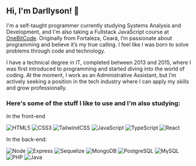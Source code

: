 ## Hi, I'm Darllyson! 👋

I'm a self-taught programmer currently studying Systems Analysis and Development, and I'm also taking a Fullstack JavaScript course at [OneBitCode](https://www.instagram.com/onebitcode/). Originally from Fortaleza, Ceará, I’m passionate about programming and believe it’s my true calling. I feel like I was born to solve problems through code and technology.

I have a technical degree in IT, completed between 2013 and 2015, where I was first introduced to programming and started diving into the world of coding. At the moment, I work as an Administrative Assistant, but I’m actively seeking a position in the tech industry where I can apply my skills and grow professionally. 

### Here's some of the stuff I like to use and I'm also studying:

In the front-end

![HTML5](https://img.shields.io/badge/-HTML5-232323?style=flat&labelColor=E34F26&logo=html5&logoColor=ffffff)
![CSS3](https://img.shields.io/badge/-CSS3-232323?style=flat&labelColor=1572B6&logo=css3&logoColor=ffffff)
![TailwindCSS](https://img.shields.io/badge/-Tailwind-232323?style=flat&labelColor=06B6D4&logo=tailwindcss&logoColor=ffffff)
![JavaScript](https://img.shields.io/badge/-JavaScript-232323?style=flat&labelColor=000000&logo=javascript&logoColor=F7DF1E)
![TypeScript](https://img.shields.io/badge/-TypeScript-232323?style=flat&labelColor=000000&logo=typescript&logoColor=3178C6)
![React](https://img.shields.io/badge/-React-232323?style=flat&labelColor=61DAFB&logo=react&logoColor=000000)

In the back-end:

![Node](https://img.shields.io/badge/-Node-232323?style=flat&labelColor=000000&logo=nodedotjs&logoColor=339933)
![Express](https://img.shields.io/badge/-Express-232323?style=flat&labelColor=000000&logo=express&logoColor=ffffff)
![Sequelize](https://img.shields.io/badge/-Sequelize-232323?style=flat&labelColor=000000&logo=sequelize&logoColor=52B0E7)
![MongoDB](https://img.shields.io/badge/-MongoDB-232323?style=flat&labelColor=47A248&logo=mongodb&logoColor=ffffff)
![PostgreSQL](https://img.shields.io/badge/-PostgreSQL-232323?style=flat&labelColor=4169E1&logo=postgresql&logoColor=ffffff)
![MySQL](https://img.shields.io/badge/-MySQL-232323?style=flat&labelColor=4479A1&logo=mysql&logoColor=ffffff)
![PHP](https://img.shields.io/badge/-PHP-232323?style=flat&labelColor=000000&logo=php&logoColor=777BB4)
![Java](https://img.shields.io/badge/-Java-232323?style=flat&labelColor=007396&logo=java&logoColor=ffffff)




